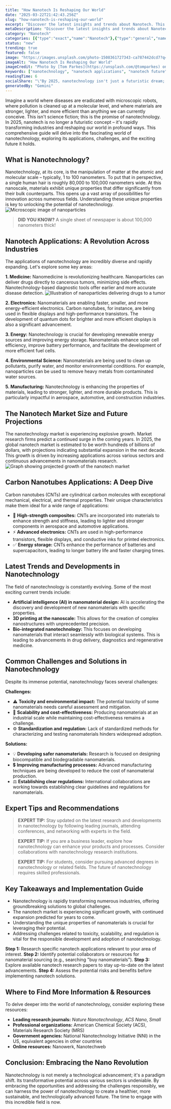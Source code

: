 ```yaml
---
title: "How Nanotech Is Reshaping Our World"
date: "2025-03-22T21:42:43.256Z"
slug: "how-nanotech-is-reshaping-our-world"
excerpt: "Discover the latest insights and trends about Nanotech. This comprehensive guide covers everything you need to know about Nanotech in 2025."
metaDescription: "Discover the latest insights and trends about Nanotech. This comprehensive guide covers everything you need to know about Nanotech in 2025."
category: "Nanotech"
categories: [{"type":"exact","name":"Nanotech"},{"type":"general","name":"Materials Science"},{"type":"medium","name":"Polymer Chemistry"},{"type":"specific","name":"Surface Modification"},{"type":"niche","name":"Self-Assembled Monolayers"}]
status: "new"
trending: true
featured: false
image: "https://images.unsplash.com/photo-1508361727343-ca787442dcd7?q=85&w=1200&fit=max&fm=webp&auto=compress"
imageAlt: "How Nanotech Is Reshaping Our World"
imageCredit: "Photo by [Tom Parkes](https://unsplash.com/@tomparkes) on Unsplash"
keywords: ["nanotechnology", "nanotech applications", "nanotech future", "buy nanomaterials", "what is nanotechnology", "nanotech in medicine", "nanotech market size", "carbon nanotubes applications", "nanotech research papers", "best nanotech companies"]
readingTime: 6
socialShare: "\"By 2025, nanotechnology isn't just a futuristic dream; it's reshaping our world, from medicine to manufacturing. The applications are limitless, but responsible development is key.\""
generatedBy: "Gemini"
---
```




Imagine a world where diseases are eradicated with microscopic robots, where pollution is cleaned up at a molecular level, and where materials are stronger, lighter, and more efficient than anything we can currently conceive. This isn't science fiction; this is the promise of nanotechnology. In 2025, nanotech is no longer a futuristic concept – it's rapidly transforming industries and reshaping our world in profound ways. This comprehensive guide will delve into the fascinating world of nanotechnology, exploring its applications, challenges, and the exciting future it holds.

## What is Nanotechnology?

Nanotechnology, at its core, is the manipulation of matter at the atomic and molecular scale – typically, 1 to 100 nanometers. To put that in perspective, a single human hair is roughly 80,000 to 100,000 nanometers wide.  At this nanoscale, materials exhibit unique properties that differ significantly from their bulk counterparts. This opens up a vast array of possibilities for innovation across numerous fields.  Understanding these unique properties is key to unlocking the potential of nanotechnology.  ![Microscopic image of nanoparticles](https://images.unsplash.com/photo-1451187580459-43490279c0fa?q=85&w=1200&fit=max&fm=webp&auto=compress)

> **DID YOU KNOW?** A single sheet of newspaper is about 100,000 nanometers thick!

## Nanotech Applications: A Revolution Across Industries

The applications of nanotechnology are incredibly diverse and rapidly expanding.  Let's explore some key areas:

**1. Medicine:**  Nanomedicine is revolutionizing healthcare.  Nanoparticles can deliver drugs directly to cancerous tumors, minimizing side effects.  Nanotechnology-based diagnostic tools offer earlier and more accurate disease detection.  ![Illustration of nanoparticles delivering drugs to a tumor](https://images.unsplash.com/photo-1484417894907-623942c8ee29?q=85&w=1200&fit=max&fm=webp&auto=compress)

**2. Electronics:**  Nanomaterials are enabling faster, smaller, and more energy-efficient electronics.  Carbon nanotubes, for instance, are being used in flexible displays and high-performance transistors.  The development of quantum dots for brighter and more efficient displays is also a significant advancement.

**3. Energy:**  Nanotechnology is crucial for developing renewable energy sources and improving energy storage.  Nanomaterials enhance solar cell efficiency, improve battery performance, and facilitate the development of more efficient fuel cells.

**4. Environmental Science:**  Nanomaterials are being used to clean up pollutants, purify water, and monitor environmental conditions.  For example, nanoparticles can be used to remove heavy metals from contaminated water sources.

**5. Manufacturing:**  Nanotechnology is enhancing the properties of materials, leading to stronger, lighter, and more durable products.  This is particularly impactful in aerospace, automotive, and construction industries.

## The Nanotech Market Size and Future Projections

The nanotechnology market is experiencing explosive growth.  Market research firms predict a continued surge in the coming years.  In 2025, the global nanotech market is estimated to be worth hundreds of billions of dollars, with projections indicating substantial expansion in the next decade.  This growth is driven by increasing applications across various sectors and continuous advancements in nanomaterials research.  ![Graph showing projected growth of the nanotech market](https://images.unsplash.com/photo-1517976487492-5750f3195933?q=85&w=1200&fit=max&fm=webp&auto=compress)

## Carbon Nanotubes Applications: A Deep Dive

Carbon nanotubes (CNTs) are cylindrical carbon molecules with exceptional mechanical, electrical, and thermal properties.  Their unique characteristics make them ideal for a wide range of applications:

* 🔑 **High-strength composites:**  CNTs are incorporated into materials to enhance strength and stiffness, leading to lighter and stronger components in aerospace and automotive applications.
* ⚡ **Advanced electronics:**  CNTs are used in high-performance transistors, flexible displays, and conductive inks for printed electronics.
* ✅ **Energy storage:**  CNTs enhance the performance of batteries and supercapacitors, leading to longer battery life and faster charging times.

##  Latest Trends and Developments in Nanotechnology

The field of nanotechnology is constantly evolving.  Some of the most exciting current trends include:

* **Artificial intelligence (AI) in nanomaterial design:** AI is accelerating the discovery and development of new nanomaterials with specific properties.
* **3D printing at the nanoscale:**  This allows for the creation of complex nanostructures with unprecedented precision.
* **Bio-integrated nanotechnology:**  This focuses on developing nanomaterials that interact seamlessly with biological systems.  This is leading to advancements in drug delivery, diagnostics and regenerative medicine.

## Common Challenges and Solutions in Nanotechnology

Despite its immense potential, nanotechnology faces several challenges:

**Challenges:**

* ⚠️ **Toxicity and environmental impact:**  The potential toxicity of some nanomaterials needs careful assessment and mitigation.
* 🔬 **Scalability and cost-effectiveness:**  Producing nanomaterials at an industrial scale while maintaining cost-effectiveness remains a challenge.
* ⚙️ **Standardization and regulation:**  Lack of standardized methods for characterizing and testing nanomaterials hinders widespread adoption.

**Solutions:**

* 💡 **Developing safer nanomaterials:**  Research is focused on designing biocompatible and biodegradable nanomaterials.
* 💲 **Improving manufacturing processes:**  Advanced manufacturing techniques are being developed to reduce the cost of nanomaterial production.
* ⚖️ **Establishing clear regulations:**  International collaborations are working towards establishing clear guidelines and regulations for nanomaterials.

## Expert Tips and Recommendations

> **EXPERT TIP:** Stay updated on the latest research and developments in nanotechnology by following leading journals, attending conferences, and networking with experts in the field.

> **EXPERT TIP:**  If you are a business leader, explore how nanotechnology can enhance your products and processes.  Consider collaborations with nanotechnology research institutions.

> **EXPERT TIP:** For students, consider pursuing advanced degrees in nanotechnology or related fields. The future of nanotechnology requires skilled professionals.

## Key Takeaways and Implementation Guide

* Nanotechnology is rapidly transforming numerous industries, offering groundbreaking solutions to global challenges.
* The nanotech market is experiencing significant growth, with continued expansion predicted for years to come.
* Understanding the unique properties of nanomaterials is crucial for leveraging their potential.
* Addressing challenges related to toxicity, scalability, and regulation is vital for the responsible development and adoption of nanotechnology.

**Step 1:** Research specific nanotech applications relevant to your area of interest.
**Step 2:** Identify potential collaborators or resources for nanomaterial sourcing (e.g., searching "buy nanomaterials").
**Step 3:** Explore available nanotech research papers to stay up-to-date on the latest advancements.
**Step 4:**  Assess the potential risks and benefits before implementing nanotech solutions.

## Where to Find More Information & Resources

To delve deeper into the world of nanotechnology, consider exploring these resources:

* **Leading research journals:**  *Nature Nanotechnology*, *ACS Nano*, *Small*
* **Professional organizations:**  American Chemical Society (ACS), Materials Research Society (MRS)
* **Government agencies:**  National Nanotechnology Initiative (NNI) in the US, equivalent agencies in other countries
* **Online resources:**  Nanowerk, Nanotechweb

## Conclusion: Embracing the Nano Revolution

Nanotechnology is not merely a technological advancement; it's a paradigm shift.  Its transformative potential across various sectors is undeniable.  By embracing the opportunities and addressing the challenges responsibly, we can harness the power of nanotechnology to create a healthier, more sustainable, and technologically advanced future. The time to engage with this incredible field is now.




